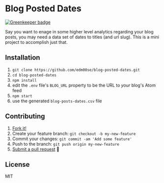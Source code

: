 # Blog Posted Dates

[![Greenkeeper badge](https://badges.greenkeeper.io/edm00se/blog-posted-dates.svg)](https://greenkeeper.io/)

Say you want to enage in some higher level analytics regarding your blog posts, you may need a data set of dates to titles (and url slug). This is a mini project to accomplish just that.

## Installation

1. `git clone https://github.com/edm00se/blog-posted-dates.git`
2. `cd blog-posted-dates`
3. `npm install`
4. edit the `.env` file's `BLOG_URL` property to be the URL to _your_ blog's Atom feed
5. `npm start`
6. use the generated `blog-posts-dates.csv` file

## Contributing

1. [Fork it!](https://github.com/edm00se/blog-posted-dates#fork-destination-box)
2. Create your feature branch: `git checkout -b my-new-feature`
3. Commit your changes: `git commit -am 'Add some feature'`
4. Push to the branch: `git push origin my-new-feature`
5. [Submit a pull request](https://github.com/edm00se/blog-posted-dates/compare) :beers:

## License

MIT
